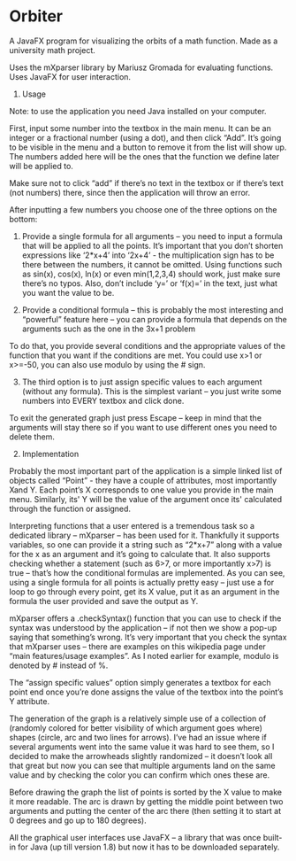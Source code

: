 # Orbiter
A JavaFX program for visualizing the orbits of a math function. Made as a university math project.

Uses the mXparser library by Mariusz Gromada for evaluating functions. Uses JavaFX for user interaction.






1. Usage

Note: to use the application you need Java installed on your computer.



First, input some number into the textbox in the main menu. It can be an integer or a fractional number (using a dot), and then click “Add”. It’s going to be visible in the menu and a button to remove it from the list will show up. The numbers added here will be the ones that the function we define later will be applied to.


Make sure not to click “add” if there’s no text in the textbox or if there’s text (not numbers) there, since then the application will throw an error.

After inputting a few numbers you choose one of the three options on the bottom:

1. Provide a single formula for all arguments – you need to input a formula that will be applied to all the points. It’s important that you don’t shorten expressions like ‘2*x+4’ into ‘2x+4’ - the multiplication sign has to be there between the numbers, it cannot be omitted. Using functions such as sin(x), cos(x), ln(x) or even min(1,2,3,4) should work, just make sure there’s no typos. Also, don’t include ‘y=’ or ‘f(x)=’ in the text, just what you want the value to be.

2. Provide a conditional formula – this is probably the most interesting and “powerful” feature here – you can provide a formula that depends on the arguments such as the one in the 3x+1 problem

To do that, you provide several conditions and the appropriate values of the function that you want if the conditions are met. You could use x>1 or x>=-50, you can also use modulo by using the # sign.

3. The third option is to just assign specific values to each argument (without any formula). This is the simplest variant – you just write some numbers into EVERY textbox and click done.

To exit the generated graph just press Escape – keep in mind that the arguments will stay there so if you want to use different ones you need to delete them.

2. Implementation

Probably the most important part of the application is a simple linked list of objects called “Point” - they have a couple of attributes, most importantly Xand Y. Each point’s X corresponds to one value you provide in the main menu. Similarly, its' Y will be the value of the argument once its' calculated through the function or assigned.

Interpreting functions that a user entered is a tremendous task so a dedicated library – mXparser – has been used for it. Thankfully it supports variables, so one can provide it a string such as “2*x+7” along with a value for the x as an argument and it’s going to calculate that. It also supports checking whether a statement (such as 6>7, or more importantly x>7) is true – that’s how the conditional formulas are implemented. As you can see, using a single formula for all points is actually pretty easy – just use a for loop to go through every point, get its X value, put it as an argument in the formula the user provided and save the output as Y.

mXparser offers a .checkSyntax() function that you can use to check if the syntax was understood by the application – if not then we show a pop-up saying that something’s wrong. It’s very important that you check the syntax that mXparser uses – there are examples on this wikipedia page under “main features/usage examples”. As I noted earlier for example, modulo is denoted by # instead of %.

The “assign specific values” option simply generates a textbox for each point end once you’re done assigns the value of the textbox into the point’s Y attribute.

The generation of the graph is a relatively simple use of a collection of (randomly colored for better visibility of which argument goes where) shapes (circle, arc and two lines for arrows). I’ve had an issue where if several arguments went into the same value it was hard to see them, so I decided to make the arrowheads slightly randomized – it doesn’t look all that great but now you can see that multiple arguments land on the same value and by checking the color you can confirm which ones these are.

Before drawing the graph the list of points is sorted by the X value to make it more readable. The arc is drawn by getting the middle point between two arguments and putting the center of the arc there (then setting it to start at 0 degrees and go up to 180 degrees). 

 All the graphical user interfaces use JavaFX  – a library that was once built-in for Java (up till version 1.8) but now it has to be downloaded separately. 

